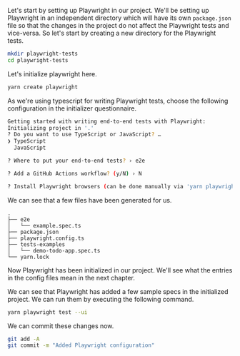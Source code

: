 Let's start by setting up Playwright in our project. We'll be setting up Playwright in an independent directory which will have its own `package.json` file so that the changes in the project do not affect the Playwright tests and vice-versa. So let's start by creating a new directory for the Playwright tests.

```bash
mkdir playwright-tests
cd playwright-tests
```

Let's initialize playwright here.

```bash
yarn create playwright
```

As we're using typescript for writing Playwright tests, choose the following configuration in the initializer questionnaire.

```bash
Getting started with writing end-to-end tests with Playwright:
Initializing project in '.'
? Do you want to use TypeScript or JavaScript? …
❯ TypeScript
  JavaScript

? Where to put your end-to-end tests? › e2e

? Add a GitHub Actions workflow? (y/N) › N

? Install Playwright browsers (can be done manually via 'yarn playwright install')? (Y/n) › Y

```

We can see that a few files have been generated for us.

```
.
├── e2e
│   └── example.spec.ts
├── package.json
├── playwright.config.ts
├── tests-examples
│   └── demo-todo-app.spec.ts
└── yarn.lock
```

Now Playwright has been initialized in our project. We'll see what the entries in the config files mean in the next chapter.

We can see that Playwright has added a few sample specs in the initialized project. We can run them by executing the following command.

```bash
yarn playwright test --ui
```

We can commit these changes now.

```bash
git add -A
git commit -m "Added Playwright configuration"
```